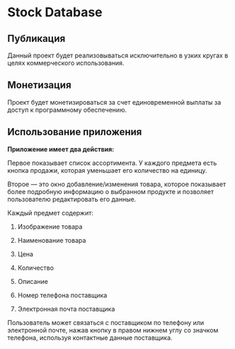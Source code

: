 # Stock Database

## Публикация 

Данный проект будет реализовываться исключительно в узких кругах в целях коммерческого использования.

## Монетизация

Проект будет монетизироваться за счет единовременной выплаты за доступ к программному обеспечению. 

## Использование приложения

**Приложение имеет два действия:**

Первое показывает список ассортимента. У каждого предмета есть кнопка продажи, которая уменьшает его количество на единицу.

Второе — это окно добавление/изменения товара, которое показывает более подробную информацию о выбранном продукте и позволяет пользователю редактировать его данные. 

Каждый предмет содержит:

  1. Изображение товара

  2. Наименование товара

  3. Цена

  4. Количество

  5. Описание

  6. Номер телефона поставщика

  7. Электронная почта поставщика

Пользователь может связаться с поставщиком по телефону или электронной почте, нажав кнопку в правом нижнем углу со значком телефона, используя контактные данные поставщика.
